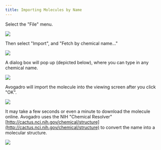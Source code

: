 ```yaml
---
title: Importing Molecules by Name
---
```


Select the "File" menu.

![][1]

[1]: ../images/1-importing-molecules-by-name/230bf6c7-89c0-4b6b-93c0-a652c876b9cf.png

Then select "Import", and "Fetch by chemical name..."

![][2]

[2]: ../images/1-importing-molecules-by-name/22f9134f-c9e9-45f3-9845-3f0438daebfe.png

A dialog box will pop up (depicted below), where you can type in any chemical name. 

![][3]

[3]: ../images/1-importing-molecules-by-name/58b55938-8b52-43e5-81fc-7b52d8be185d.png

Avogadro will import the molecule into the viewing screen after you click "OK". 

![][4]

[4]: ../images/1-importing-molecules-by-name/339a7f80-2b0e-4046-bd64-1eb96df777cf.png

It may take a few seconds or even a minute to download the molecule online. Avogadro uses the NIH "Chemical Resolver" [http://cactus.nci.nih.gov/chemical/structure](http://cactus.nci.nih.gov/chemical/structure) to convert the name into a molecular structure.

![][5]

[5]: ../images/1-importing-molecules-by-name/fc98c2f2-3cf9-430e-b7fb-ba2ab1b611ef.png

